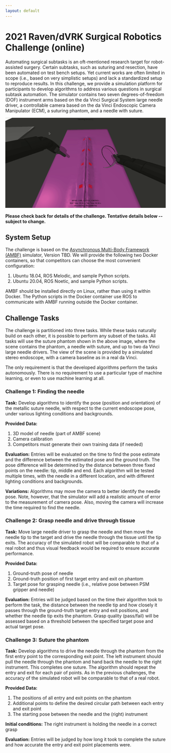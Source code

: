 ```yaml
---
layout: default
---
```


# 2021 Raven/dVRK Surgical Robotics Challenge (online)

Automating surgical subtasks is an oft-mentioned research target for robot-assisted surgery. Certain subtasks, such as
suturing and resection, have been automated on test bench setups. Yet current works are often limited in scope
(i.e., based on very simplistic setups) and lack a standardized setup to reproduce results. In this challenge, we provide
a simulation platform for participants to develop algorithms to address various questions in surgical subtask
automation. The simulator contains two seven degrees-of-freedom (DOF) instrument arms based on the da Vinci Surgical
System large needle driver, a controllable camera based on the da Vinci Endoscopic Camera Manipulator (ECM), a suturing
phantom, and a needle with suture.

![Sample Surgical Scene](/surgical-robotics-challenge/surgical_scene_ambf.gif)

**Please check back for details of the challenge. Tentative details below -- subject to change.**

## System Setup

The challenge is based on the [Asynchronous Multi-Body Framework (AMBF)](https://github.com/WPI-AIM/ambf)
simulator, Version TBD. We will provide the following two Docker containers, so that competitors can choose
the most convenient configuration:
1. Ubuntu 18.04, ROS Melodic, and sample Python scripts.
2. Ubuntu 20.04, ROS Noetic, and sample Python scripts.

AMBF should be installed directly on Linux, rather than using it within Docker.
The Python scripts in the Docker container use ROS to communicate with AMBF running outside the Docker container.

## Challenge Tasks

The challenge is partitioned into three tasks. While these tasks naturally build on each other, it is possible to perform any subset of the tasks. All tasks will use the suture phantom shown in the above image, where the scene contains the phantom, a needle with suture, and up to two da Vinci large needle drivers. The view of the scene is provided by a simulated stereo endoscope, with a camera baseline as in a real da Vinci.

The only requirement is that the developed algorithms perform the tasks autonomously. There is no requirement to use a particular type of machine learning, or even to use machine learning at all.

### Challenge 1: Finding the needle

**Task:** Develop algorithms to identify the pose (position and orientation) of the metallic suture needle, with respect to the current endoscope pose, under various lighting conditions and backgrounds.

**Provided Data:**
1. 3D model of needle (part of AMBF scene)
2. Camera calibration
3. Competitors must generate their own training data (if needed)

**Evaluation:** Entries will be evaluated on the time to find the pose estimate and the difference between the estimated pose and the ground truth. The pose difference will be determined by the distance between three fixed points on the needle: tip, middle and end. Each algorithm will be tested multiple times, with the needle in a different location, and with different lighting conditions and backgrounds.

**Variations:** Algorithms may move the camera to better identify the needle pose. Note, however, that the simulator will add a realistic amount of error to the measurement of camera pose. Also, moving the camera will increase the time required to find the needle.

### Challenge 2: Grasp needle and drive through tissue

**Task:** Move large needle driver to grasp the needle and then move the needle tip to the target and drive the needle through the tissue until the tip exits. The accuracy of the simulated robot will be comparable to that of a real robot and thus visual feedback would be required to ensure accurate performance.

**Provided Data:**
1. Ground-truth pose of needle
2. Ground-truth position of first target entry and exit on phantom
3. Target pose for grasping needle (i.e., relative pose between PSM gripper and needle)

**Evaluation:** Entries will be judged based on the time their algorithm took to perform the task, the distance between the needle tip and how closely it passes through the ground-truth target entry and exit positions, and whether the needle tip exits the phantom. Grasp quality (pass/fail) will be assessed based on a threshold between the specified target pose and actual target pose.

### Challenge 3: Suture the phantom

**Task:** Develop algorithms to drive the needle through the phantom from the first entry point to the corresponding exit point. The left instrument should pull the needle through the phantom and hand back the needle to the right instrument. This completes one suture. The algorithm should repeat the entry and exit for each pair of points.
As in the previous challenges, the accuracy of the simulated robot will be comparable to that of a real robot.

**Provided Data:**
1. The positions of all entry and exit points on the phantom
2. Additional points to define the desired circular path between each entry and exit point
3. The starting pose between the needle and the (right) instrument

**Initial conditions:** The right instrument is holding the needle in a correct grasp

**Evaluation:** Entries will be judged by how long it took to complete the suture and how accurate the entry and exit point placements were.

